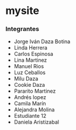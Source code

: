 # mysite
### Integrantes
- Jorge Iván Daza Botina
- Linda Herrera
- Carlos Espinosa
- Lina Martinez
- Manuel Rios
- Luz Ceballos
- Milu Daza
- Cookie Daza
- Pararito Martinez
- Andrés lopez
- Camila Marín
- Alejandra Molina
- Estudiante 12
- Daniela Aristizabal

